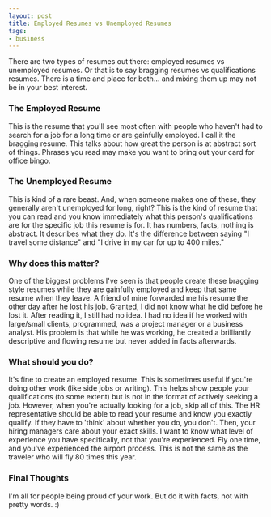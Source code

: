 ```yaml
---
layout: post
title: Employed Resumes vs Unemployed Resumes
tags:
- business
---
```


There are two types of resumes out there: employed resumes vs unemployed resumes.  Or that is to say bragging resumes vs qualifications resumes.  There is a time and place for both... and mixing them up may not be in your best interest.



### The Employed Resume



This is the resume that you'll see most often with people who haven't had to search for a job for a long time or are gainfully employed.  I call it the bragging resume.  This talks about how great the person is at abstract sort of things.  Phrases you read may make you want to bring out your card for office bingo.



### The Unemployed Resume



This is kind of a rare beast.  And, when someone makes one of these, they generally aren't unemployed for long, right?  This is the kind of resume that you can read and you know immediately what this person's qualifications are for the specific job this resume is for.  It has numbers, facts, nothing is abstract.  It describes what they do.   It's the difference between saying "I travel some distance" and "I drive in my car for up to 400 miles."



### Why does this matter?



One of the biggest problems I've seen is that people create these bragging style resumes while they are gainfully employed and keep that same resume when they leave.  A friend of mine forwarded me his resume the other day after he lost his job.  Granted, I did not know what he did before he lost it.  After reading it, I still had no idea.  I had no idea if he worked with large/small clients, programmed, was a project manager or a business analyst.  His problem is that while he was working, he created a brilliantly descriptive and flowing resume but never added in facts afterwards.



### What should you do?



It's fine to create an employed resume.  This is sometimes useful if you're doing other work (like side jobs or writing).  This helps show people your qualifications (to some extent) but is not in the format of actively seeking a job.  However, when you're actually looking for a job, skip all of this.  The HR representative should be able to read your resume and know you exactly qualify.  If they have to 'think' about whether you do, you don't.  Then, your hiring managers care about your exact skills.  I want to know what level of experience you have specifically, not that you're experienced.  Fly one time, and you've experienced the airport process.  This is not the same as the traveler who will fly 80 times this year.



### Final Thoughts



I'm all for people being proud of your work.  But do it with facts, not with pretty words. :)

